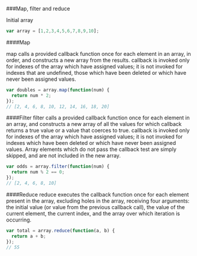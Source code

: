 ###Map, filter and reduce


Initial array

```javascript
var array = [1,2,3,4,5,6,7,8,9,10];
```

####Map

map calls a provided callback function once for each element in an array, in order, and constructs a new array from the results. callback is invoked only for indexes of the array which have assigned values; it is not invoked for indexes that are undefined, those which have been deleted or which have never been assigned values.

```javascript
var doubles = array.map(function(num) {
  return num * 2;
}); 
// [2, 4, 6, 8, 10, 12, 14, 16, 18, 20]
```



####Filter
filter calls a provided callback function once for each element in an array, and constructs a new array of all the values for which callback returns a true value or a value that coerces to true. callback is invoked only for indexes of the array which have assigned values; it is not invoked for indexes which have been deleted or which have never been assigned values. Array elements which do not pass the callback test are simply skipped, and are not included in the new array.


```javascript
var odds = array.filter(function(num) {
  return num % 2 == 0;
}); 
// [2, 4, 6, 8, 10]
```




####Reduce
reduce executes the callback function once for each element present in the array, excluding holes in the array, receiving four arguments: the initial value (or value from the previous callback call), the value of the current element, the current index, and the array over which iteration is occurring.


```javascript
var total = array.reduce(function(a, b) {
  return a + b;
});
// 55
```
